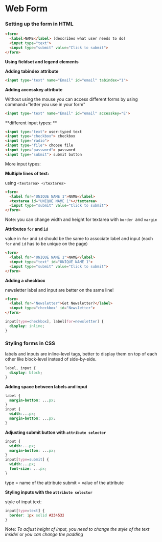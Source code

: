 # Web Form

### Setting up the form in HTML

```html
<form>
  <label>NAME</label> (describes what user needs to do)
  <input type="text">
  <input type="submit" value="Click to submit">
</form>
```

**Using fieldset and legend elements**

[](codepen://Kaatje/GbEyRej)

**Adding tabindex attribute**

```html
<input type="text" name="Email" id="email" tabindex="1">

```

**Adding accesskey attribute**

Without using the mouse you can access different forms by using command+"letter you use in your form"

```html
<input type="text" name="Email" id="email" accesskey="E">
```

**different input types: **

```html
<input type="text"> user-typed text
<input type="checkbox"> checkbox
<input type="radio">
<input type="file"> choose file
<input type="password"> password
<input type="submit"> submit button
```
More input types: 



**Multiple lines of text:**

using `<textarea> </textarea>`

```html
<form>
  <label for="UNIQUE NAME 1">NAME</label>
  <textarea id="UNIQUE NAME 1"></textarea>
  <input type="submit" value="Click to submit">
</form>
```

Note: you can change width and height for textarea with `border `and `margin`


**Attributes `for` and `id`**

value in `for` and `id` should be the same to associate label and input (each `for` and `id` has to be unique on the page)

```html
<form>
  <label for="UNIQUE NAME 1">NAME</label>
  <input type="text" id="UNIQUE NAME 1">
  <input type="submit" value="Click to submit">
</form>
```



**Adding a checkbox**

newsletter label and input are better on the same line!

```html
<form>
  <label for="Newsletter">Get Newsletter?</label>
  <input type="checkbox" id="Newsletter">
</form>
```

```css
input[type=checkbox], label[for=newsletter] {
  display: inline;
}
```


### Styling forms in CSS

labels and inputs are inline-level tags, better to display them on top of each other like block-level instead of side-by-side.

```css
label, input {
  display: block;
}
```


**Adding space between labels and input**

```css
label {
  margin-bottom: ...px;
}
input {
  width:...px;
  margin-bottom: ...px;
}
```


**Adjusting submit button with `attribute selector`**

```css
input {
  width:...px;
  margin-bottom: ...px;
}
input[type=submit] {
  width:...px;
  font-size: ...px;
}
```

type = name of the attribute
submit = value of the attribute



**Styling inputs with the `attribute selector`**

style of input text:

```css
input[type=text] {
  border: 1px solid #234532
}
```

Note: _To adjust height of input, you need to change the style of the text inside!_ or _you can change the padding_
